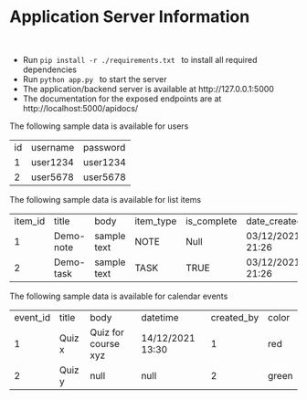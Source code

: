 <h1> Application Server Information </h1>
<br>


<ul>
<li>Run <code>pip install -r ./requirements.txt </code> to 
install all required dependencies</li>
<li>Run <code>python app.py </code> to start the server</li>
<li> The application/backend server is available at http://127.0.0.1:5000 </li>
<li> The documentation for the exposed endpoints are at http://localhost:5000/apidocs/ </li>
</li>
</ul>




<p> The following sample data is available for users </p>

<table>
    <tr>
    <td>id</td>
    <td>username</td>
    <td>password</td>
    </tr>
    <tr>
    <td>1</td>
    <td>user1234</td>
    <td>user1234</td>
    </tr>
    <tr>
    <td>2</td>
    <td>user5678</td>
    <td>user5678</td>
    </tr>
</table>

<p> The following sample data is available for list items </p>

<table>
    <tr>
    <td>item_id</td>
    <td>title</td>
    <td>body</td>
    <td>item_type</td>
    <td>is_complete</td>
    <td>date_created</td>
    <td>created_by</td>
    </tr>
    <tr>
    <td>1</td>
    <td>Demo-note</td>
    <td>sample text</td>
    <td>NOTE</td>
    <td>Null</td>
    <td>03/12/2021 21:26</td>
    <td>1</td>
    </tr>
    <tr>
    <td>2</td>
    <td>Demo-task</td>
    <td>sample text</td>
    <td>TASK</td>
    <td>TRUE</td>
    <td>03/12/2021 21:26</td>
    <td>2</td>
    </tr>

</table>

<p> The following sample data is available for calendar events </p>

<table>
    <tr>
    <td>event_id</td>
    <td>title</td>
    <td>body</td>
    <td>datetime</td>
    <td>created_by</td>
    <td>color</td>
    </tr>
    <tr>
    <td>1</td>
    <td>Quiz x</td>
    <td>Quiz for course xyz</td>
    <td>14/12/2021 13:30</td>
    <td>1</td>
    <td>red</td>
    </tr>
    <tr>
    <td>2</td>
    <td>Quiz y</td>
    <td>null</td>
    <td>null</td>
    <td>2</td>
    <td>green</td>
    </tr>
</table>
